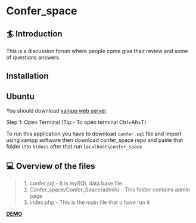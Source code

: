 # Confer_space
## 🏄 Introduction
This is a discussion forum where people come give thair review and some of questions answers.
	
## Installation
## Ubuntu
You should download  [xampp web server](https://www.apachefriends.org/download.html)

Step 1: Open Terminal (Tip:- To open terminal Ctrl+Alt+T)	

To run this application you have to download `confer.sql` file and import using xampp software
then download confer_space repo and paste that folder into `htdocs`
after that run `localhost\confer_space`
	
## 💻 Overview of the files

> 1.  confer.sql - It is mySQL data base file. 
> 2.  Confer_space/Confer_Space/admin/ - This folder contains admin page
> 3.  index.php - This is the main file that u have run it 


**[DEMO](https://youtu.be/dHFC48ubNoA)**
